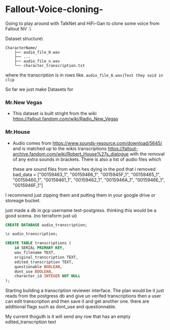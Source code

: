 # Fallout-Voice-cloning-
Going to play around with TalkNet and HiFi-Gan to clone some voice from Fallout NV .\

Dataset structure\
```
CharacterName/
    ├── audio_file_0.wav
    ├── ...
    ├── audio_file_n.wav
    └── character_transcription.txt
```

where the transcription is in rows like. `audio_file_0.wav|Text they said in clip`

So far we just make Datasets for  
### Mr.New Vegas 
- This dataset is built stright from the wiki https://fallout.fandom.com/wiki/Radio_New_Vegas

### Mr.House 
- Audio comes from https://www.sounds-resource.com/download/5645/ and is matched up to the wikis transcriptions https://fallout-archive.fandom.com/wiki/Robert_House%27s_dialogue with the removal of any extra sounds in brackets. There is also a list of audio files which 
    
    these are sound files from when hes dying in the pod that i removed 
    bad_data = ["00159463_1", "00159466_1", "0015945F_1", "00159465_1", "00159460_1", "00159461_1", "00159462_1", "0015946A_1", "0015946E_1", "0015946F_1"]

I recommend just zipping them and putting them in your google drive or storeage bucket.


just made a db in gcp username test-postgress. thinking this would be a good scema. (no terraform just ui)
```SQL
CREATE DATABASE audio_transcription;

\c audio_transcription;

CREATE TABLE transcriptions (
    id SERIAL PRIMARY KEY,
    wav_filename TEXT,
    original_transcription TEXT,
    edited_transcription TEXT,
    questionable BOOLEAN,
    dont_use BOOLEAN,
    character_id INTEGER NOT NULL
);
```


Starting building a transcription reviewer interface. The plan would be it just reads from the postgress db and give un verifed transcriptions then a user can edit transcription and then save it and get another one. there are additional flags such as dont_use and questionnable. 

My current thoguth is it will send any row that has an empty edited_transcription text